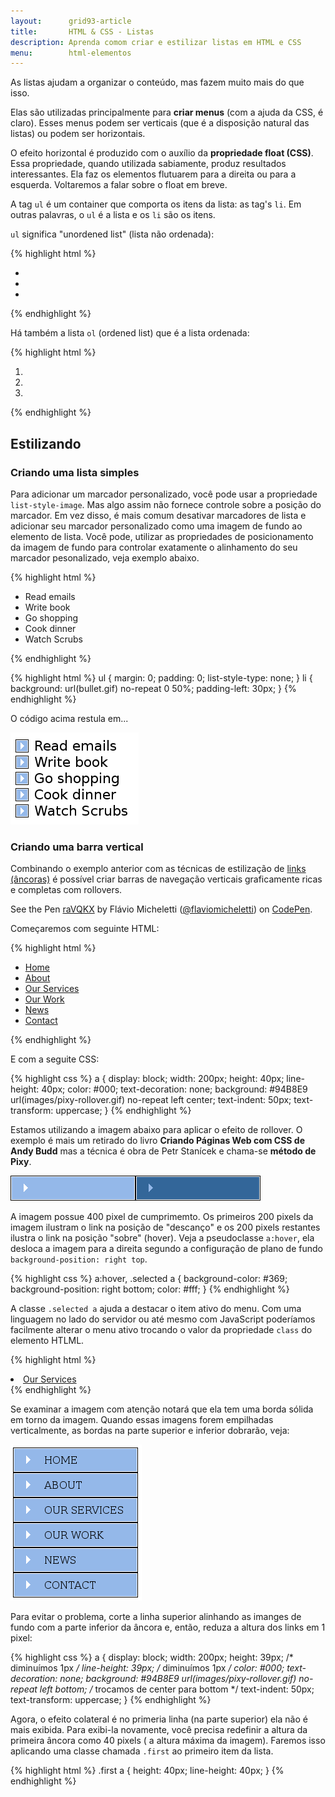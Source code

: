 ```yaml
---
layout:      grid93-article
title:       HTML & CSS - Listas 
description: Aprenda comom criar e estilizar listas em HTML e CSS
menu:        html-elementos  
---
```


As listas ajudam a organizar o conteúdo, mas fazem muito mais do que isso. 

Elas são utilizadas principalmente para __criar menus__ (com a ajuda da CSS, é claro). Esses menus podem ser verticais
(que é a disposição natural das listas) ou podem ser horizontais.

O efeito horizontal é produzido com o auxílio da __propriedade float (CSS)__. Essa propriedade, quando utilizada sabiamente,
produz resultados interessantes. Ela faz os elementos flutuarem para a direita ou para a esquerda. Voltaremos a falar sobre
o float em breve.

A tag `ul` é um container que comporta os itens da lista: as tag's `li`. Em outras palavras, o `ul` é a lista e os `li`
são os itens.

`ul` significa "unordened list" (lista não ordenada): 

{% highlight html %}
<ul>
    <li></li>
    <li></li>
    <li></li>
</ul>
{% endhighlight %}

Há também a lista `ol` (ordened list) que é a lista ordenada:

{% highlight html %}
<ol>
    <li></li>
    <li></li>
    <li></li>
</ol>
{% endhighlight %}




Estilizando
---


### Criando uma lista simples

Para adicionar um marcador personalizado, você pode usar a propriedade `list-style-image`. Mas algo assim não fornece
controle sobre a posição do marcador. Em vez disso, é mais comum desativar marcadores de lista e adicionar seu marcador
personalizado como uma imagem de fundo ao elemento de lista. Você pode, utilizar as propriedades de posicionamento
da imagem de fundo para controlar exatamente o alinhamento do seu marcador pesonalizado, veja exemplo abaixo.

{% highlight html %}
<ul>
    <li>Read emails</li>
    <li>Write book</li>
    <li>Go shopping</li>
    <li>Cook dinner</li>
    <li>Watch Scrubs</li>
</ul>
{% endhighlight %}

{% highlight html %}
ul {
    margin: 0;
    padding: 0;
    list-style-type: none;
}
li {
    background: url(bullet.gif) no-repeat 0 50%;
    padding-left: 30px;
}
{% endhighlight %}

O código acima restula em...

![](simple-list.png)


### Criando uma barra vertical

Combinando o exemplo anterior com as técnicas de estilização de [links (âncoras)](/html-css/ancoras/) é possível criar
barras de navegação verticais graficamente ricas e completas com rollovers.

<p data-height="297" data-theme-id="2897" data-slug-hash="raVQKX" data-default-tab="result" data-user="flaviomicheletti" class='codepen'>See the Pen <a href='http://codepen.io/flaviomicheletti/pen/raVQKX/'>raVQKX</a> by Flávio Micheletti (<a href='http://codepen.io/flaviomicheletti'>@flaviomicheletti</a>) on <a href='http://codepen.io'>CodePen</a>.</p>
<script async src="//assets.codepen.io/assets/embed/ei.js"></script>

Começaremos com seguinte HTML:

{% highlight html %}
<ul>
    <li class="first selected"><a href="home.htm">Home</a></li>
    <li><a href="about.htm">About</a></li>
    <li><a href="services.htm">Our Services</a></li>
    <li><a href="work.htm">Our Work</a></li>
    <li><a href="news.htm">News</a></li>
    <li><a href="contact.htm">Contact</a></li>
</ul>
{% endhighlight %}

E com a seguite CSS:

{% highlight css %}
a {
    display: block;
    width: 200px;
    height: 40px;
    line-height: 40px;
    color: #000;
    text-decoration: none;
    background: #94B8E9 url(images/pixy-rollover.gif) no-repeat left center;
    text-indent: 50px;
    text-transform: uppercase;
}
{% endhighlight %}

Estamos utilizando a imagem abaixo para aplicar o efeito de rollover. O exemplo é mais um retirado do livro __Criando
Páginas Web com CSS de Andy Budd__ mas a técnica é obra de Petr Stanícek e chama-se __método de Pixy__.

![](pixy-rollover.gif)

A imagem possue 400 pixel de cumprimemto. Os primeiros 200 pixels da imagem ilustram o link na posição de "descanço" e 
os 200 pixels restantes ilustra o link na posição "sobre" (hover). Veja a pseudoclasse  `a:hover`, ela desloca a imagem 
para a direita segundo a configuração de plano de fundo `background-position: right top`.

{% highlight css %}
a:hover, .selected a {
    background-color: #369;
    background-position: right bottom;
    color: #fff;
}
{% endhighlight %}

A classe `.selected a` ajuda a destacar o item ativo do menu. Com uma linguagem no lado do servidor ou até mesmo com 
JavaScript poderíamos facilmente alterar o menu ativo trocando o valor da propriedade `class` do elemento
HTLML.

{% highlight html %}
<li class="selected"><a href="services.htm">Our Services</a></li>
{% endhighlight %}

Se examinar a imagem com atenção notará que ela tem uma borda sólida em torno da imagem. Quando essas imagens forem
empilhadas verticalmente, as bordas na parte superior e inferior dobrarão, veja:

![](menu-margens.png)

Para evitar o problema, corte a linha superior alinhando as imanges de fundo com a parte inferior da âncora e, então,
reduza a altura dos links em 1 pixel:

{% highlight css %}
a {
    display: block;
    width: 200px;
    height: 39px;       /* diminuímos 1px */
    line-height: 39px;  /* diminuímos 1px */
    color: #000;
    text-decoration: none;
    background: #94B8E9 url(images/pixy-rollover.gif) no-repeat left bottom; /* trocamos de center para bottom */
    text-indent: 50px;
    text-transform: uppercase;
}
{% endhighlight %}

Agora, o efeito colateral é no primeria linha (na parte superior) ela não é mais exibida. Para exibi-la novamente, você
precisa redefinir a altura da primeira âncora como 40 pixels ( a altura máxima da imagem). Faremos isso aplicando uma 
classe chamada `.first` ao primeiro item da lista.

{% highlight html %}
.first a {
    height: 40px;
    line-height: 40px;
}
{% endhighlight %}


